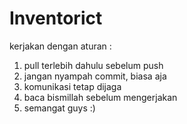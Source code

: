 Inventorict
============

kerjakan dengan aturan :

1. pull terlebih dahulu sebelum push
2. jangan nyampah commit, biasa aja
3. komunikasi tetap dijaga
4. baca bismillah sebelum mengerjakan
5. semangat guys :)